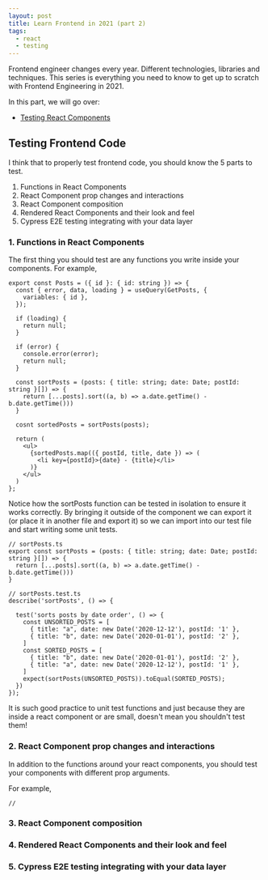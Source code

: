```yaml
---
layout: post
title: Learn Frontend in 2021 (part 2)
tags:
  - react
  - testing
---
```


Frontend engineer changes every year. Different technologies, libraries and techniques.
This series is everything you need to know to get up to scratch with Frontend Engineering in 2021.

In this part, we will go over:

- [Testing React Components]()

## Testing Frontend Code

I think that to properly test frontend code, you should know the 5 parts to test.

1. Functions in React Components
2. React Component prop changes and interactions
3. React Component composition
4. Rendered React Components and their look and feel
5. Cypress E2E testing integrating with your data layer

### 1. Functions in React Components

The first thing you should test are any functions you write inside your components.
For example,

```tsx
export const Posts = ({ id }: { id: string }) => {
  const { error, data, loading } = useQuery(GetPosts, {
    variables: { id },
  });
  
  if (loading) {
    return null;
  }

  if (error) {
    console.error(error);
    return null;
  }
  
  const sortPosts = (posts: { title: string; date: Date; postId: string }[]) => {
    return [...posts].sort((a, b) => a.date.getTime() - b.date.getTime()))
  }
  
  cosnt sortedPosts = sortPosts(posts);
  
  return (
    <ul>
      {sortedPosts.map(({ postId, title, date }) => (
        <li key={postId}>{date} - {title}</li>
      )}
    </ul>
  )
};
```

Notice how the sortPosts function can be tested in isolation to ensure it works correctly.
By bringing it outside of the component we can export it (or place it in another file and export it) so
we can import into our test file and start writing some unit tests.


```tsx
// sortPosts.ts
export const sortPosts = (posts: { title: string; date: Date; postId: string }[]) => {
  return [...posts].sort((a, b) => a.date.getTime() - b.date.getTime()))
}

// sortPosts.test.ts
describe('sortPosts', () => {

  test('sorts posts by date order', () => {
    const UNSORTED_POSTS = [
      { title: "a", date: new Date('2020-12-12'), postId: '1' },
      { title: "b", date: new Date('2020-01-01'), postId: '2' },
    ]
    const SORTED_POSTS = [
      { title: "b", date: new Date('2020-01-01'), postId: '2' },
      { title: "a", date: new Date('2020-12-12'), postId: '1' },
    ]
    expect(sortPosts(UNSORTED_POSTS)).toEqual(SORTED_POSTS);
  })
});
```

It is such good practice to unit test functions and just because 
they are inside a react component or are small, doesn't mean you shouldn't test them!


### 2. React Component prop changes and interactions

In addition to the functions around your react components, you should test your components with different prop arguments.

For example,

```tsx
// 

```


### 3. React Component composition



### 4. Rendered React Components and their look and feel



### 5. Cypress E2E testing integrating with your data layer






